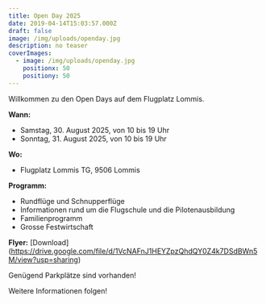 ```yaml
---
title: Open Day 2025
date: 2019-04-14T15:03:57.000Z
draft: false
image: /img/uploads/openday.jpg
description: no teaser
coverImages:
  - image: /img/uploads/openday.jpg
    positionx: 50
    positiony: 50
---
```

Willkommen zu den Open Days auf dem Flugplatz Lommis.

**Wann:**

* Samstag, 30. August 2025, von 10 bis 19 Uhr
* Sonntag, 31. August 2025, von 10 bis 19 Uhr

**Wo:**

* Flugplatz Lommis TG, 9506 Lommis

**Programm:**

* Rundflüge und Schnupperflüge
* Informationen rund um die Flugschule und die Pilotenausbildung
* Familienprogramm
* Grosse Festwirtschaft

**Flyer:** [Download] (https://drive.google.com/file/d/1VcNAFnJ1HEYZpzQhdQY0Z4k7DSdBWn5M/view?usp=sharing)

Genügend Parkplätze sind vorhanden!

Weitere Informationen folgen!
